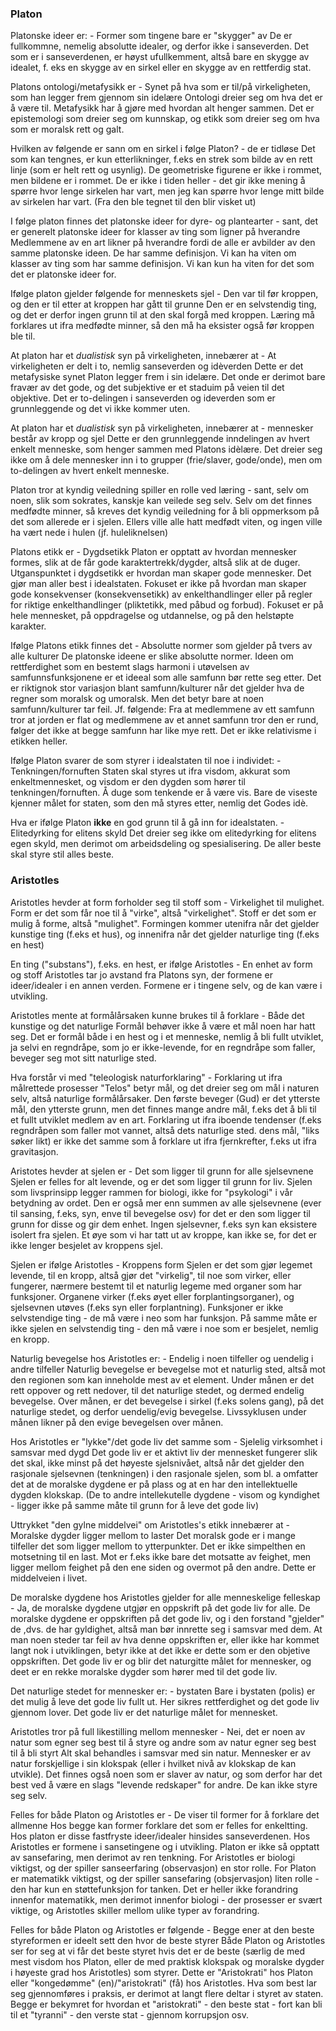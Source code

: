 ### Platon

Platonske ideer er:
	- Former som tingene bare er "skygger" av
	De er fullkommne, nemelig absolutte idealer, og derfor ikke i sanseverden. Det som er i sanseverdenen, er høyst ufullkemment, altså bare en skygge av idealet, f. eks en skygge av en sirkel eller en skygge av en rettferdig stat.

Platons ontologi/metafysikk er 
	- Synet på hva som er til/på virkeligheten, som han legger frem gjennom sin idelære
	Ontologi dreier seg om hva det er å være til. Metafysikk har å gjøre med hvordan alt henger sammen. Det er epistemologi som dreier seg om kunnskap, og etikk som dreier seg om hva som er moralsk rett og galt.

Hvilken av følgende er sann om en sirkel i følge Platon?
	- de er tidløse
	Det som kan tengnes, er kun etterlikninger, f.eks en strek som bilde av en rett linje (som er helt rett og usynlig). De geometriske figurene er ikke i rommet, men bildene er i rommet. De er ikke i tiden heller - det gir ikke mening å spørre hvor lenge sirkelen har vart, men jeg kan spørre hvor lenge mitt bilde av sirkelen har vart. (Fra den ble tegnet til den blir visket ut)

I følge platon finnes det platonske ideer for dyre- og plantearter
	- sant, det er generelt platonske ideer for klasser av ting som ligner på hverandre
	Medlemmene av en art likner på hverandre fordi de alle er avbilder av den samme platonske ideen. De har samme definisjon. Vi kan ha viten om klasser av ting som har samme definisjon. Vi kan kun ha viten for det som det er platonske ideer for. 

Ifølge platon gjelder følgende for menneskets sjel
	- Den var til før kroppen, og den er til etter at kroppen har gått til grunne
	Den er en selvstendig ting, og det er derfor ingen grunn til at den skal forgå med kroppen. Læring må forklares ut ifra medfødte minner, så den må ha eksister også før kroppen ble til.

At platon har et *dualistisk* syn på virkeligheten, innebærer at
	- At virkeligheten er delt i to, nemlig sanseverden og idèverden
	Dette er det metafysiske synet Platon legger frem i sin idelære. Det onde er derimot bare fravær av det gode, og det subjektive er et staduim på veien til det objektive. Det er to-delingen i sanseverden og ideverden som er grunnleggende og det vi ikke kommer uten.

At platon har et *dualistisk* syn på virkeligheten, innebærer at
	- mennesker består av kropp og sjel
	Dette er den grunnleggende inndelingen av hvert enkelt menneske, som henger sammen med Platons idèlære. Det dreier seg ikke om å dele mennesker inn i to grupper (frie/slaver, gode/onde), men om to-delingen av hvert enkelt menneske.

Platon tror at kyndig veiledning spiller en rolle ved læring
	- sant, selv om noen, slik som sokrates, kanskje kan veilede seg selv.
	Selv om det finnes medfødte minner, så kreves det kyndig veiledning for å bli oppmerksom på det som allerede er i sjelen. Ellers ville alle hatt medfødt viten, og ingen ville ha vært nede i hulen (jf. huleliknelsen)

Platons etikk er
	- Dygdsetikk
	Platon er opptatt av hvordan mennesker formes, slik at de får gode karaktertrekk/dygder, altså slik at de duger. Utganspunktet i dygdsetikk er hvordan man skaper gode mennesker. Det gjør man aller best i idealstaten. Fokuset er ikke på hvordan man skaper gode konsekvenser (konsekvensetikk) av enkelthandlinger eller på regler for riktige enkelthandlinger (pliktetikk, med påbud og forbud). Fokuset er på hele mennesket, på oppdragelse og utdannelse, og på den helstøpte karakter.

Ifølge Platons etikk finnes det
	- Absolutte normer som gjelder på tvers av alle kulturer
	De platonske ideene er slike absolutte normer. Ideen om rettferdighet som en bestemt slags harmoni i utøvelsen av samfunnsfunksjonene er et ideeal som alle samfunn bør rette seg etter. Det er riktignok stor variasjon blant samfunn/kulturer når det gjelder hva de regner som moralsk og umoralsk. Men det betyr bare at noen samfunn/kulturer tar feil. Jf. følgende: Fra at medlemmene av ett samfunn tror at jorden er flat og medlemmene av et annet samfunn tror den er rund, følger det ikke at begge samfunn har like mye rett. Det er ikke relativisme i etikken heller.

Ifølge Platon svarer de som styrer i idealstaten til noe i individet:
	- Tenkningen/fornuften
	Staten skal styres ut ifra visdom, akkurat som enkeltmennesket, og visdom er den dygden som hører til tenkningen/fornuften. Å duge som tenkende er å være vis. Bare de viseste kjenner målet for staten, som den må styres etter, nemlig det Godes idè.

Hva er ifølge Platon **ikke** en god grunn til å gå inn for idealstaten.
	- Elitedyrking for elitens skyld
	Det dreier seg ikke om elitedyrking for elitens egen skyld, men derimot om arbeidsdeling og spesialisering. De aller beste skal styre stil alles beste.

### Aristotles

Aristotles hevder at form forholder seg til stoff som
	- Virkelighet til mulighet.
	Form er det som får noe til å "virke", altså "virkelighet". Stoff er det som er mulig å forme, altså "mulighet". Formingen kommer utenifra når det gjelder kunstige ting (f.eks et hus), og innenifra når det gjelder naturlige ting (f.eks en hest)

En ting ("substans"), f.eks. en hest, er ifølge Aristotles
	- En enhet av form og stoff
	Aristotles tar jo avstand fra Platons syn, der formene er ideer/idealer i en annen verden. Formene er i tingene selv, og de kan være i utvikling.

Aristotles mente at formålårsaken kunne brukes til å forklare
	- Både det kunstige og det naturlige
	Formål behøver ikke å være et mål noen har hatt seg. Det er formål både i en hest og i et menneske, nemlig å bli fullt utviklet, ja selvi en regndråpe, som jo er ikke-levende, for en regndråpe som faller, beveger seg mot sitt naturlige sted.

Hva forstår vi med "teleologisk naturforklaring"
	- Forklaring ut ifra målrettede prosesser
	"Telos" betyr mål, og det dreier seg om mål i naturen selv, altså naturlige formålårsaker. Den første beveger (Gud) er det ytterste mål, den ytterste grunn, men det finnes mange andre mål, f.eks det å bli til et fullt utviklet medlem av en art. Forklaring ut ifra iboende tendenser (f.eks regndråpen som faller mot vannet, altså dets naturlige sted. dens mål, "liks søker likt) er ikke det samme som å forklare ut ifra fjernkrefter, f.eks ut ifra gravitasjon.

Aristotes hevder at sjelen er 
	- Det som ligger til grunn for alle sjelsevnene
	Sjelen er felles for alt levende, og er det som ligger til grunn for liv. Sjelen som livsprinsipp legger rammen for biologi, ikke for "psykologi" i vår betydning av ordet. Den er også mer enn summen av alle sjelsevnene (ever til sansing, f.eks, syn, enve til bevegelse osv) for det er den som ligger til grunn for disse og gir dem enhet. Ingen sjelsevner, f.eks syn kan eksistere isolert fra sjelen. Et øye som vi har tatt ut av kroppe, kan ikke se, for det er ikke lenger besjelet av kroppens sjel.

Sjelen er ifølge Aristotles
	- Kroppens form
	Sjelen er det som gjør legemet levende, til en kropp, altså gjør det "virkelig", til noe som virker, eller fungerer, nærmere bestemt til et naturlig legeme med organer som har funksjoner. Organene virker (f.eks øyet eller forplantingsorganer), og sjelsevnen utøves (f.eks syn eller forplantning). Funksjoner er ikke selvstendige ting - de må være i neo som har funksjon. På samme måte er ikke sjelen en selvstendig ting - den må være i noe som er besjelet, nemlig en kropp.

Naturlig bevegelse hos Aristotles er:
	- Endelig i noen tilfeller og uendelig i andre tilfeller
	Naturlig bevegelse er bevegelse mot et naturlig sted, altså mot den regionen som kan inneholde mest av et element. Under månen er det rett oppover og rett nedover, til det naturlige stedet, og dermed endelig bevegelse. Over månen, er det bevegelse i sirkel (f.eks solens gang), på det naturlige stedet, og derfor uendelig/evig bevegelse. Livssyklusen under månen likner på den evige bevegelsen over månen.

Hos Aristotles er "lykke"/det gode liv det samme som
	- Sjelelig virksomhet i samsvar med dygd
	Det gode liv er et aktivt liv der mennesket fungerer slik det skal, ikke minst på det høyeste sjelsnivået, altså når det gjelder den rasjonale sjelsevnen (tenkningen) i den rasjonale sjelen, som bl. a omfatter det at de moralske dygdene er på plass og at en har den intellektuelle dygden klokskap. (De to andre intellekutelle dygdene - visom og kyndighet - ligger ikke på samme måte til grunn for å leve det gode liv)

Uttrykket "den gylne middelvei" om Aristotles's etikk innebærer at
	- Moralske dygder ligger mellom to laster
	Det moralsk gode er i mange tilfeller det som ligger mellom to ytterpunkter. Det er ikke simpelthen en motsetning til en last. Mot er f.eks ikke bare det motsatte av feighet, men ligger mellom feighet på den ene siden og overmot på den andre. Dette er middelveien i livet.

De moralske dygdene hos Aristotles gjelder for alle menneskelige felleskap
	- Ja, de moralske dygdene utgjør en oppskrift på det gode liv for alle.
	De moralske dygdene er oppskriften på det gode liv, og i den forstand "gjelder" de ,dvs. de har gyldighet, altså man bør innrette seg i samsvar med dem. At man noen steder tar feil av hva denne oppskriften er, eller ikke har kommet langt nok i utviklingen, betyr ikke at det ikke er dette som er den objetive oppskriften. Det gode liv er og blir det naturgitte målet for mennesker, og deet er en rekke moralske dygder som hører med til det gode liv.

Det naturlige stedet for mennesker er:
	- bystaten
	Bare i bystaten (polis) er det mulig å leve det gode liv fullt ut. Her sikres rettferdighet og det gode liv gjennom lover. Det gode liv er det naturlige målet for mennesket.

Aristotles tror på full likestilling mellom mennesker
	- Nei, det er noen av natur som egner seg best til å styre og andre som av natur egner seg best til å bli styrt
	Alt skal behandles i samsvar med sin natur. Mennesker er av natur forskjellige i sin klokspak (eller i hvilket nivå av klokskap de kan utvikle). Det finnes også noen som er slaver av natur, og som derfor har det best ved å være en slags "levende redskaper" for andre. De kan ikke styre seg selv.

Felles for både Platon og Aristotles er 
	- De viser til former for å forklare det allmenne
	Hos begge kan former forklare det som er felles for enkeltting.
	Hos platon er disse fastfryste ideer/idealer hinsides sanseverdenen.
	Hos Aristotles er formene i sansetingene og i utvikling. 
	Platon er ikke så opptatt av sansefaring, men derimot av ren tenkning. For Aristotles er biologi viktigst, og der spiller sanseerfaring (observasjon) en stor rolle. For Platon er matematikk viktigst, og der spiller sansefaring (obsjervasjon) liten rolle - den har kun en støttefunksjon for tanken. Det er heller ikke forandring innenfor matematikk, men derimot innenfor biologi - der prosesser er svært viktige, og Aristotles skiller mellom ulike typer av forandring. 

Felles for både Platon og Aristotles er følgende
	- Begge ener at den beste styreformen er ideelt sett den hvor de beste styrer
	Både Platon og Aristotles ser for seg at vi får det beste styret hvis det er de beste (særlig de med mest visdom hos Platon, eller de med praktisk klokspak og moralske dygder i høyeste grad hos Aristotles) som styrer. Dette er "Aristokrati" hos Platon eller "kongedømme" (en)/"aristokrati" (få) hos Aristotles. Hva som best lar seg gjennomføres i praksis, er derimot at langt flere deltar i styret av staten. Begge er bekymret for hvordan et "aristokrati" - den beste stat - fort kan bli til et "tyranni" - den verste stat - gjennom korrupsjon osv.


